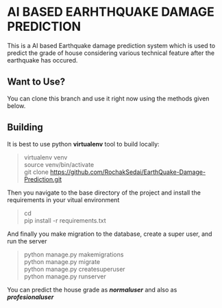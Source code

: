 # AI BASED EARHTHQUAKE DAMAGE PREDICTION
This is a AI based Earthquake damage prediction system which is used to predict the grade of house considering various technical feature after the earthquake has occured.  

## Want to Use?
You can clone this branch and use it right now using the methods given below.  

## Building
It is best to use python **virtualenv** tool to build locally:  
> virtualenv venv  
> source venv/bin/activate  
> git clone https://github.com/RochakSedai/EarthQuake-Damage-Prediction.git

Then you navigate to the base directory of the project and install the requirements in your vitual environment  
> cd  
> pip install -r requirements.txt  

And finally you make migration to the database, create a super user, and run the server  
> python manage.py makemigrations  
>python manage.py migrate  
> python manage.py createsuperuser  
> python manage.py runserver  

You can predict the house grade as **_normaluser_** and also as **_profesionaluser_**